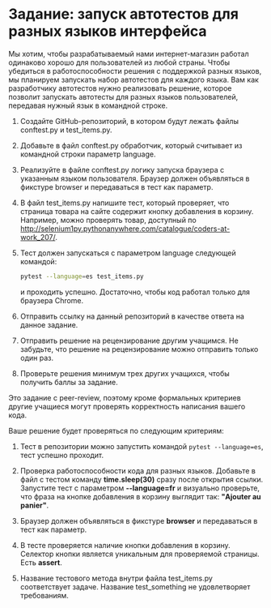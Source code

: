 # Задание: запуск автотестов для разных языков интерфейса

Мы хотим, чтобы разрабатываемый нами интернет-магазин работал одинаково хорошо для пользователей из любой страны. Чтобы убедиться в работоспособности решения с поддержкой разных языков, мы планируем запускать набор автотестов для каждого языка. Вам как разработчику автотестов нужно реализовать решение, которое позволит запускать автотесты для разных языков пользователей, передавая нужный язык в командной строке.

1. Создайте GitHub-репозиторий, в котором будут лежать файлы conftest.py и test_items.py.

2. Добавьте в файл conftest.py обработчик, который считывает из командной строки параметр language.

3. Реализуйте в файле conftest.py логику запуска браузера с указанным языком пользователя. Браузер должен объявляться в фикстуре browser и передаваться в тест как параметр.

4. В файл test_items.py напишите тест, который проверяет, что страница товара на сайте содержит кнопку добавления в корзину. Например, можно проверять товар, доступный по http://selenium1py.pythonanywhere.com/catalogue/coders-at-work_207/.

5. Тест должен запускаться с параметром language следующей командой:

    ```bash
    pytest --language=es test_items.py
    ```
    и проходить успешно. Достаточно, чтобы код работал только для браузера Сhrome.

6. Отправить ссылку на данный репозиторий в качестве ответа на данное задание.

7. Отправить решение на рецензирование другим учащимся. Не забудьте, что решение на рецензирование можно отправить только один раз.

8. Проверьте решения минимум трех других учащихся, чтобы получить баллы за задание.

Это задание с peer-review, поэтому кроме формальных критериев другие учащиеся могут проверять корректность написания вашего кода. 

Ваше решение будет проверяться по следующим критериям:

1. Тест в репозитории можно запустить командой ```pytest --language=es```, тест успешно проходит.

2. Проверка работоспособности кода для разных языков. Добавьте в файл с тестом команду **time.sleep(30)** сразу после открытия ссылки. Запустите тест с параметром **--language=fr** и визуально проверьте, что фраза на кнопке добавления в корзину выглядит так: **"Ajouter au panier"**.

3. Браузер должен объявляться в фикстуре **browser** и передаваться в тест как параметр.

4. В тесте проверяется наличие кнопки добавления в корзину. Селектор кнопки является уникальным для проверяемой страницы. Есть **assert**.

5. Название тестового метода внутри файла test_items.py соответствует задаче. Название test_something не удовлетворяет требованиям.
